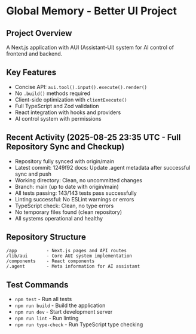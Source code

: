 # Global Memory - Better UI Project

## Project Overview
A Next.js application with AUI (Assistant-UI) system for AI control of frontend and backend.

## Key Features
- Concise API: `aui.tool().input().execute().render()`
- No `.build()` methods required
- Client-side optimization with `clientExecute()`
- Full TypeScript and Zod validation
- React integration with hooks and providers
- AI control system with permissions

## Recent Activity (2025-08-25 23:35 UTC - Full Repository Sync and Checkup)
- Repository fully synced with origin/main
- Latest commit: 1249f92 docs: Update .agent metadata after successful sync and push
- Working directory: Clean, no uncommitted changes
- Branch: main (up to date with origin/main)
- All tests passing: 143/143 tests pass successfully
- Linting successful: No ESLint warnings or errors
- TypeScript check: Clean, no type errors  
- No temporary files found (clean repository)
- All systems operational and healthy

## Repository Structure
```
/app           - Next.js pages and API routes
/lib/aui       - Core AUI system implementation
/components    - React components
/.agent        - Meta information for AI assistant
```

## Test Commands
- `npm test` - Run all tests
- `npm run build` - Build the application
- `npm run dev` - Start development server
- `npm run lint` - Run linting
- `npm run type-check` - Run TypeScript type checking
